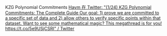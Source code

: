 KZG Polynomial Commitments [Haym 在 Twitter: "(1/24) KZG Polynomial Commitments: The Complete Guide Our goal: 1) prove we are committed to a specific set of data and 2) allow others to verify specific points within that dataset. Want to see some mathematical magic? This megathread is for you! https://t.co/5e9USjCSRI" / Twitter](https://twitter.com/SalomonCrypto/status/1583705993300492288)

